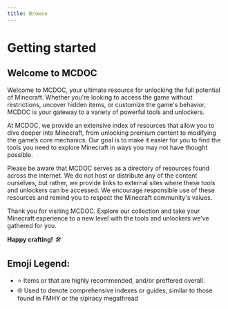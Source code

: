 ```yaml
---
title: Browse
---
```


# Getting started

## Welcome to MCDOC

Welcome to MCDOC, your ultimate resource for unlocking the full potential of Minecraft. Whether you're looking to access the game without restrictions, uncover hidden items, or customize the game's behavior, MCDOC is your gateway to a variety of powerful tools and unlockers.

At MCDOC, we provide an extensive index of resources that allow you to dive deeper into Minecraft, from unlocking premium content to modifying the game’s core mechanics. Our goal is to make it easier for you to find the tools you need to explore Minecraft in ways you may not have thought possible.

Please be aware that MCDOC serves as a directory of resources found across the internet. We do not host or distribute any of the content ourselves, but rather, we provide links to external sites where these tools and unlockers can be accessed. We encourage responsible use of these resources and remind you to respect the Minecraft community's values.

Thank you for visiting MCDOC. Explore our collection and take your Minecraft experience to a new level with the tools and unlockers we’ve gathered for you.

**Happy crafting!** *🛠️*

## Emoji Legend:

- ⭐ Items or that are highly recommended, and/or preffered overall.
- 🌐 Used to denote comprehensive indexes or guides, similar to those found in FMHY or the r/piracy megathread


<!--
- 🌟 A step above favorite, used for top-tier choices or preferences
-->
